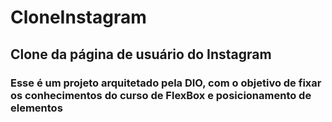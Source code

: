 # CloneInstagram
## Clone da página de usuário do Instagram
### Esse é um projeto arquitetado pela DIO, com o objetivo de fixar os conhecimentos do curso de FlexBox e posicionamento de elementos

